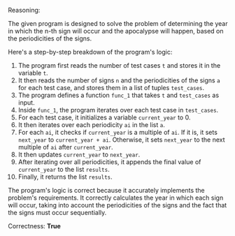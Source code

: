 Reasoning:

The given program is designed to solve the problem of determining the year in which the n-th sign will occur and the apocalypse will happen, based on the periodicities of the signs.

Here's a step-by-step breakdown of the program's logic:

1. The program first reads the number of test cases `t` and stores it in the variable `t`.
2. It then reads the number of signs `n` and the periodicities of the signs `a` for each test case, and stores them in a list of tuples `test_cases`.
3. The program defines a function `func_1` that takes `t` and `test_cases` as input.
4. Inside `func_1`, the program iterates over each test case in `test_cases`.
5. For each test case, it initializes a variable `current_year` to 0.
6. It then iterates over each periodicity `ai` in the list `a`.
7. For each `ai`, it checks if `current_year` is a multiple of `ai`. If it is, it sets `next_year` to `current_year + ai`. Otherwise, it sets `next_year` to the next multiple of `ai` after `current_year`.
8. It then updates `current_year` to `next_year`.
9. After iterating over all periodicities, it appends the final value of `current_year` to the list `results`.
10. Finally, it returns the list `results`.

The program's logic is correct because it accurately implements the problem's requirements. It correctly calculates the year in which each sign will occur, taking into account the periodicities of the signs and the fact that the signs must occur sequentially.

Correctness: **True**